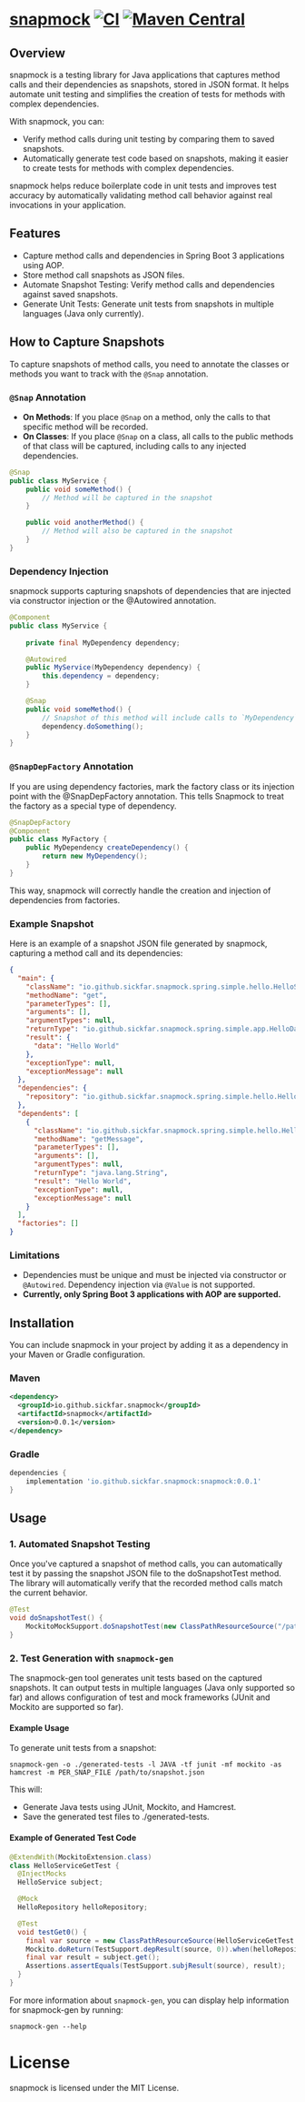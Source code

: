 # [snapmock](https://github.com/sickfar/snapmock) [![CI](https://github.com/sickfar/snapmock/actions/workflows/maven.yml/badge.svg?branch=main)](https://github.com/sickfar/snapmock/actions/workflows/maven.yml) [![Maven Central](https://img.shields.io/maven-central/v/io.github.sickfar/snapmock.svg)](http://search.maven.org/#search%7Cga%7C1%7Cg%3A%22io.github.sickfar%22)

## Overview
snapmock is a testing library for Java applications that captures method calls and their dependencies as snapshots, stored in JSON format. It helps automate unit testing and simplifies the creation of tests for methods with complex dependencies.

With snapmock, you can:

- Verify method calls during unit testing by comparing them to saved snapshots.
- Automatically generate test code based on snapshots, making it easier to create tests for methods with complex dependencies.

snapmock helps reduce boilerplate code in unit tests and improves test accuracy by automatically validating method call behavior against real invocations in your application.

## Features
- Capture method calls and dependencies in Spring Boot 3 applications using AOP.
- Store method call snapshots as JSON files.
- Automate Snapshot Testing: Verify method calls and dependencies against saved snapshots.
- Generate Unit Tests: Generate unit tests from snapshots in multiple languages (Java only currently).

## How to Capture Snapshots

To capture snapshots of method calls, you need to annotate the classes or methods you want to track with the `@Snap` annotation.

### `@Snap` Annotation

- **On Methods**: If you place `@Snap` on a method, only the calls to that specific method will be recorded.
- **On Classes**: If you place `@Snap` on a class, all calls to the public methods of that class will be captured, including calls to any injected dependencies.

```java
@Snap
public class MyService {
    public void someMethod() {
        // Method will be captured in the snapshot
    }

    public void anotherMethod() {
        // Method will also be captured in the snapshot
    }
}
```
### Dependency Injection
snapmock supports capturing snapshots of dependencies that are injected via constructor injection or the @Autowired annotation.

```java
@Component
public class MyService {
    
    private final MyDependency dependency;

    @Autowired
    public MyService(MyDependency dependency) {
        this.dependency = dependency;
    }

    @Snap
    public void someMethod() {
        // Snapshot of this method will include calls to `MyDependency` methods
        dependency.doSomething();
    }
}
```

### `@SnapDepFactory` Annotation
If you are using dependency factories, mark the factory class or its injection point with the @SnapDepFactory annotation.
This tells Snapmock to treat the factory as a special type of dependency.

```java
@SnapDepFactory
@Component
public class MyFactory {
    public MyDependency createDependency() {
        return new MyDependency();
    }
}
```
This way, snapmock will correctly handle the creation and injection of dependencies from factories.

### Example Snapshot

Here is an example of a snapshot JSON file generated by snapmock, capturing a method call and its dependencies:
```json
{
  "main": {
    "className": "io.github.sickfar.snapmock.spring.simple.hello.HelloService",
    "methodName": "get",
    "parameterTypes": [],
    "arguments": [],
    "argumentTypes": null,
    "returnType": "io.github.sickfar.snapmock.spring.simple.app.HelloData",
    "result": {
      "data": "Hello World"
    },
    "exceptionType": null,
    "exceptionMessage": null
  },
  "dependencies": {
    "repository": "io.github.sickfar.snapmock.spring.simple.hello.HelloRepository"
  },
  "dependents": [
    {
      "className": "io.github.sickfar.snapmock.spring.simple.hello.HelloRepository",
      "methodName": "getMessage",
      "parameterTypes": [],
      "arguments": [],
      "argumentTypes": null,
      "returnType": "java.lang.String",
      "result": "Hello World",
      "exceptionType": null,
      "exceptionMessage": null
    }
  ],
  "factories": []
}
```

### Limitations
- Dependencies must be unique and must be injected via constructor or `@Autowired`. Dependency injection via `@Value` is not supported.
- **Currently, only Spring Boot 3 applications with AOP are supported.**

## Installation

You can include snapmock in your project by adding it as a dependency in your Maven or Gradle configuration.

### Maven
```xml
<dependency>
  <groupId>io.github.sickfar.snapmock</groupId>
  <artifactId>snapmock</artifactId>
  <version>0.0.1</version>
</dependency>
```
### Gradle
```groovy
dependencies {
    implementation 'io.github.sickfar.snapmock:snapmock:0.0.1'
}
```

## Usage

### 1. Automated Snapshot Testing
Once you've captured a snapshot of method calls, you can automatically test it by passing the snapshot JSON file to the doSnapshotTest method. 
The library will automatically verify that the recorded method calls match the current behavior.

```java
@Test
void doSnapshotTest() {
    MockitoMockSupport.doSnapshotTest(new ClassPathResourceSource("/path/to/snapshot.json"));
}
```

### 2. Test Generation with `snapmock-gen`
The snapmock-gen tool generates unit tests based on the captured snapshots. 
It can output tests in multiple languages (Java only supported so far) and allows configuration of test and mock frameworks (JUnit and Mockito are supported so far).

#### Example Usage

To generate unit tests from a snapshot:
```shell
snapmock-gen -o ./generated-tests -l JAVA -tf junit -mf mockito -as hamcrest -m PER_SNAP_FILE /path/to/snapshot.json
```
This will:
- Generate Java tests using JUnit, Mockito, and Hamcrest.
- Save the generated test files to ./generated-tests.

#### Example of Generated Test Code
```java
@ExtendWith(MockitoExtension.class)
class HelloServiceGetTest {
  @InjectMocks
  HelloService subject;

  @Mock
  HelloRepository helloRepository;

  @Test
  void testGet0() {
    final var source = new ClassPathResourceSource(HelloServiceGetTest.class, "HelloService_get_0.json");
    Mockito.doReturn(TestSupport.depResult(source, 0)).when(helloRepository).getMessage();
    final var result = subject.get();
    Assertions.assertEquals(TestSupport.subjResult(source), result);
  }
}
```

For more information about `snapmock-gen`, you can display help information for snapmock-gen by running:
```shell
snapmock-gen --help
```

# License
snapmock is licensed under the MIT License.
